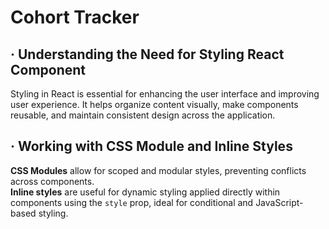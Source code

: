# Cohort Tracker

## · Understanding the Need for Styling React Component

Styling in React is essential for enhancing the user interface and improving user experience. It helps organize content visually, make components reusable, and maintain consistent design across the application.

## · Working with CSS Module and Inline Styles

**CSS Modules** allow for scoped and modular styles, preventing conflicts across components.  
**Inline styles** are useful for dynamic styling applied directly within components using the `style` prop, ideal for conditional and JavaScript-based styling.